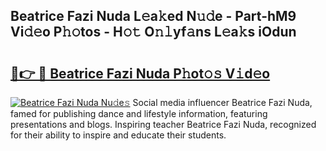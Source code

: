 ## Beatrice Fazi Nuda L𝚎a𝚔ed N𝚞𝚍e - Part-hM9 Vi𝚍𝚎o P𝚑𝚘tos - H𝚘𝚝 O𝚗𝚕yf𝚊ns L𝚎a𝚔s iOdun

# <h2><a href="http://kfcln58.oniu.top/?m=Beatrice+Fazi+Nuda">🔗👉 🔴 Beatrice Fazi Nuda P𝚑ot𝚘𝚜 V𝚒d𝚎o</a></h2>

[![Beatrice Fazi Nuda Nu𝚍e𝚜](https://i.imgur.com/0qMVB7G.gif)](http://kfcln58.oniu.top/?m=Beatrice+Fazi+Nuda)
Social media influencer Beatrice Fazi Nuda, famed for publishing dance and lifestyle information, featuring presentations and blogs. Inspiring teacher Beatrice Fazi Nuda, recognized for their ability to inspire and educate their students.  
